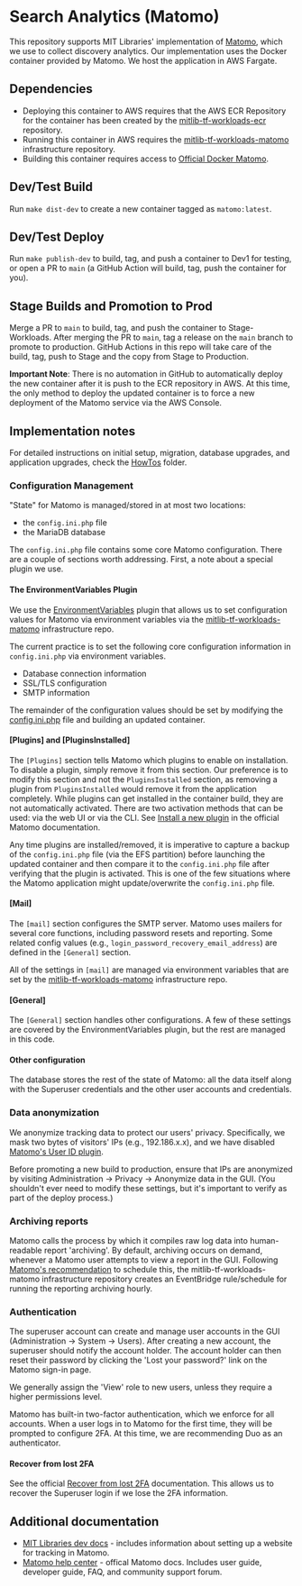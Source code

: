 # Search Analytics (Matomo)

This repository supports MIT Libraries' implementation of [Matomo](https://matomo.org/), which we use to collect discovery analytics. Our implementation uses the Docker container provided by Matomo. We host the application in AWS Fargate.

## Dependencies

* Deploying this container to AWS requires that the AWS ECR Repository for the container has been created by the [mitlib-tf-workloads-ecr](https://github.com/MITLibraries/mitlib-tf-workloads-ecr) repository.
* Running this container in AWS requires the [mitlib-tf-workloads-matomo](https://github.com/mitlibraries/mitlib-tf-workloads-matomo) infrastructure repository.
* Building this container requires access to [Official Docker Matomo](https://hub.docker.com/_/matomo/).

## Dev/Test Build

Run `make dist-dev` to create a new container tagged as `matomo:latest`.

## Dev/Test Deploy

Run `make publish-dev` to build, tag, and push a container to Dev1 for testing, or open a PR to `main` (a GitHub Action will build, tag, push the container for you).

## Stage Builds and Promotion to Prod

Merge a PR to `main` to build, tag, and push the container to Stage-Workloads. After merging the PR to `main`, tag a release on the `main` branch to promote to production. GitHub Actions in this repo will take care of the build, tag, push to Stage and the copy from Stage to Production.

**Important Note**: There is no automation in GitHub to automatically deploy the new container after it is push to the ECR repository in AWS. At this time, the only method to deploy the updated container is to force a new deployment of the Matomo service via the AWS Console.

## Implementation notes

For detailed instructions on initial setup, migration, database upgrades, and application upgrades, check the [HowTos](./docs/HowTos/) folder.

### Configuration Management

"State" for Matomo is managed/stored in at most two locations:

* the `config.ini.php` file
* the MariaDB database

The `config.ini.php` file contains some core Matomo configuration. There are a couple of sections worth addressing. First, a note about a special plugin we use.

#### The EnvironmentVariables Plugin

We use the [EnvironmentVariables](https://plugins.matomo.org/EnvironmentVariables) plugin that allows us to set configuration values for Matomo via environment variables via the [mitlib-tf-workloads-matomo](https://github.com/mitlibraries/mitlib-tf-workloads-matomo) infrastructure repo.

The current practice is to set the following core configuration information in `config.ini.php` via environment variables. 

* Database connection information
* SSL/TLS configuration
* SMTP information

The remainder of the configuration values should be set by modifying the [config.ini.php](./files/config.ini.php) file and building an updated container.

#### [Plugins] and [PluginsInstalled]

The `[Plugins]` section tells Matomo which plugins to enable on installation. To disable a plugin, simply remove it from this section. Our preference is to modify this section and not the `PluginsInstalled` section, as removing a plugin from `PluginsInstalled` would remove it from the application completely. While plugins can get installed in the container build, they are not automatically activated. There are two activation methods that can be used: via the web UI or via the CLI. See [Install a new plugin](https://matomo.org/faq/plugins/faq_21/) in the official Matomo documentation.

Any time plugins are installed/removed, it is imperative to capture a backup of the `config.ini.php` file (via the EFS partition) before launching the updated container and then compare it to the `config.ini.php` file after verifying that the plugin is activated. This is one of the few situations where the Matomo application might update/overwrite the `config.ini.php` file.

#### [Mail]

The `[mail]` section configures the SMTP server. Matomo uses mailers for several core functions, including password resets and reporting. Some related config values (e.g., `login_password_recovery_email_address`) are defined in the `[General]` section.

All of the settings in `[mail]` are managed via environment variables that are set by the [mitlib-tf-workloads-matomo](https://github.com/mitlibraries/mitlib-tf-workloads-matomo) infrastructure repo.

#### [General]

The `[General]` section handles other configurations. A few of these settings are covered by the EnvironmentVariables plugin, but the rest are managed in this code.

#### Other configuration

The database stores the rest of the state of Matomo: all the data itself along with the Superuser credentials and the other user accounts and credentials.

### Data anonymization

We anonymize tracking data to protect our users' privacy. Specifically, we mask two bytes of visitors' IPs (e.g., 192.186.x.x), and we have disabled [Matomo's User ID plugin](https://matomo.org/docs/user-id/).

Before promoting a new build to production, ensure that IPs are anonymized by visiting Administration -> Privacy -> Anonymize data in the GUI. (You shouldn't ever need to modify these settings, but it's important to verify as part of the deploy process.)

### Archiving reports

Matomo calls the process by which it compiles raw log data into human-readable report 'archiving'. By default, archiving occurs on demand, whenever a Matomo user attempts to view a report in the GUI. Following [Matomo's recommendation](https://matomo.org/docs/setup-auto-archiving/) to schedule this, the mitlib-tf-workloads-matomo infrastructure repository creates an EventBridge rule/schedule for running the reporting archiving hourly.

### Authentication

The superuser account can create and manage user accounts in the GUI (Administration -> System -> Users). After creating a new account, the superuser should notify the account holder. The account holder can then reset their password by clicking the 'Lost your password?' link on the Matomo sign-in page.

We generally assign the 'View' role to new users, unless they require a higher permissions level.

Matomo has built-in two-factor authentication, which we enforce for all accounts. When a user logs in to Matomo for the first time, they will be prompted to configure 2FA. At this time, we are recommending Duo as an authenticator.

#### Recover from lost 2FA

See the official [Recover from lost 2FA](https://matomo.org/faq/how-to/faq_27248) documentation. This allows us to recover the Superuser login if we lose the 2FA information.

## Additional documentation

* [MIT Libraries dev docs](https://mitlibraries.github.io/guides/misc/matomo.html) - includes information about setting up a website for tracking in Matomo.
* [Matomo help center](https://matomo.org/help/) - offical Matomo docs. Includes user guide, developer guide, FAQ, and community support forum.
